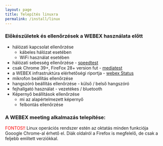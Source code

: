 ```yaml
---
layout: page
title: Telepítés linuxra
permalink: /install/linux
---
```


### Előkészületek és ellenőrzések a WEBEX használata előtt

* hálózati kapcsolat ellenőrzése
  * kábeles hálózat esetében
  * WiFi használat esetében
* hálózati sebesség ellenőrzése - [speedtest](https://www.speedtest.net/)
* csak Chrome 39+, FireFox 28+ version fut - [mediatest](mediatest.webex.com)
* a WEBEX infrastruktúra elérhetőségi riportja - [webex Status](status.webex.com)
* mikrofon beállítás ellenőrzése
* hangszóró beállítás ellenőrzése - külső / belső hangszóró 
* fejhallgató használat - vezetékes / bluetooth
* Képernyő beállítások ellenőrzése
  * mi az alapértelmezett képernyő
  * felbontás ellenőrzése

### A WEBEX meeting alkalmazás telepítése:

 <span style="color: red">FONTOS!!</span> Linux operációs rendszer estén az oktatás minden funkciója Gooogle Chrome-al érhető el. Diák oldalról a Firefox is megfelelő, de csak a feljebb említett verziókkal.
